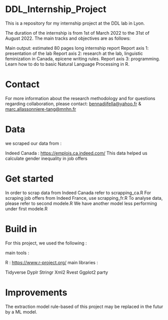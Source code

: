 # DDL_Internship_Project
This is a repository for my internship project at the DDL lab in Lyon.

The duration of the internship is from 1st of March 2022 to the 31st of August 2022. The main tracks and objectives are as follows:

Main output: estimated 80 pages long internship report
Report axis 1: presentation of the lab
Report axis 2: research at the lab, linguistic feminization in Canada, epicene writing rules.
Report axis 3: programming. Learn how to do to basic Natural Language Processing in R.

# Contact
For more information about the research methodology and for questions regarding collaboration, please contact: bennadjifella@yahoo.fr & marc.allassonniere-tang@mnhn.fr

# Data
we scraped our data from :

Indeed Canada : https://emplois.ca.indeed.com/
This data helped us calculate gender inequality in job offers

# Get started 
In order to scrap data from Indeed Canada refer to scrapping_ca.R
For scraping job offers from Indeed France, use scrapping_fr.R
To analyse data, please refer to second modele.R
We have another model less performing under first modele.R

# Build in 
For this project, we used the following :

main tools :

R : https://www.r-project.org/
main libraries :

Tidyverse
Dyplr
Stringr
Xml2
Rvest
Ggplot2
party

# Improvements
The extraction model rule-based of this project may be replaced in the futur by a ML model.
